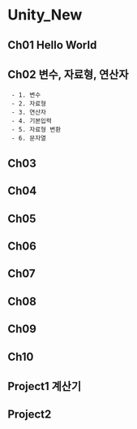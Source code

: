 # Unity_New
## Ch01 Hello World
## Ch02 변수, 자료형, 연산자
     - 1. 변수
     - 2. 자료형
     - 3. 연산자
     - 4. 기본입력
     - 5. 자료형 변환
     - 6. 문자열
## Ch03
## Ch04
## Ch05
## Ch06
## Ch07
## Ch08
## Ch09
## Ch10

## Project1 계산기
## Project2 
